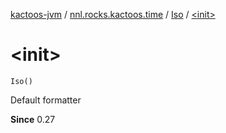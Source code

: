 [kactoos-jvm](../../index.md) / [nnl.rocks.kactoos.time](../index.md) / [Iso](index.md) / [&lt;init&gt;](./-init-.md)

# &lt;init&gt;

`Iso()`

Default formatter

**Since**
0.27

